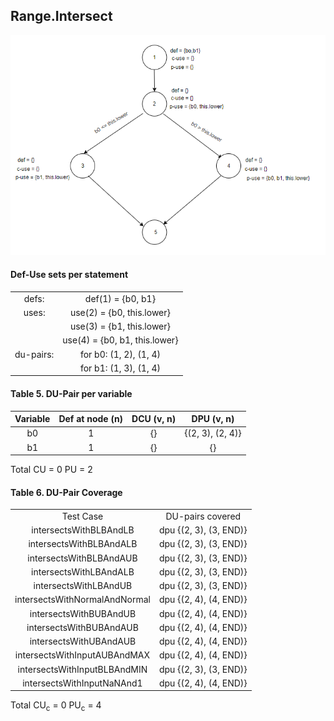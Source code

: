 ## Range.Intersect

![man_flow_1](Data_flow_graph_Range_class.png)

#### Def-Use sets per statement
| | |
|:--:|:--:|
| defs: | def(1) = {b0, b1} |
| uses: | use(2) = {b0, this.lower} |
| | use(3) = {b1, this.lower} |
| | use(4) = {b0, b1, this.lower} |
| du-pairs: | for b0: (1, 2), (1, 4) |
| | for b1: (1, 3), (1, 4) |

#### Table 5. DU-Pair per variable
| Variable | Def at node (n) | DCU (v, n) | DPU (v, n) |
|:--:|:--:|:--:|:--:|
| b0 | 1 | {} | {(2, 3), (2, 4)} |
| b1 | 1 | {} | {} |

Total
CU = 0
PU = 2

#### Table 6. DU-Pair Coverage
| | |
|:--:|:--:|
| Test Case | DU-pairs covered |
| intersectsWithBLBAndLB | dpu {(2, 3), (3, END)} |
| intersectsWithBLBAndALB | dpu {(2, 3), (3, END)} |
| intersectsWithBLBAndAUB | dpu {(2, 3), (3, END)} |
| intersectsWithLBAndALB | dpu {(2, 3), (3, END)} |
| intersectsWithLBAndUB | dpu {(2, 3), (3, END)} |
| intersectsWithNormalAndNormal | dpu {(2, 4), (4, END)} |
| intersectsWithBUBAndUB | dpu {(2, 4), (4, END)} |
| intersectsWithBUBAndAUB | dpu {(2, 4), (4, END)} |
| intersectsWithUBAndAUB | dpu {(2, 4), (4, END)} |
| intersectsWithInputAUBAndMAX | dpu {(2, 4), (4, END)} |
| intersectsWithInputBLBAndMIN | dpu {(2, 3), (3, END)} |
| intersectsWithInputNaNAnd1 | dpu {(2, 4), (4, END)} |

Total
CU<sub>c</sub> = 0
PU<sub>c</sub> = 4

